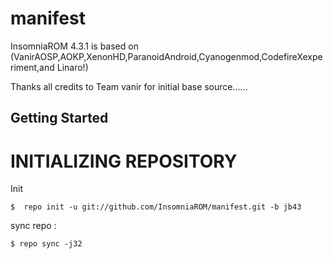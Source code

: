 manifest
=================

InsomniaROM 4.3.1 is based on (VanirAOSP,AOKP,XenonHD,ParanoidAndroid,Cyanogenmod,CodefireXexperiment,and Linaro!)


Thanks all credits to Team vanir for initial base source......

Getting Started
---------------

INITIALIZING REPOSITORY
=======================

Init 

    $  repo init -u git://github.com/InsomniaROM/manifest.git -b jb43
    

sync repo :

    $ repo sync -j32

















    
    


